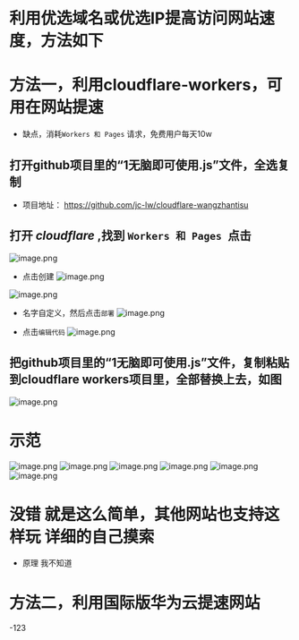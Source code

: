 # 利用优选域名或优选IP提高访问网站速度，方法如下



# 方法一，利用cloudflare-workers，可用在网站提速
- 缺点，消耗`Workers 和 Pages` 请求，免费用户每天10w
## 打开github项目里的“1无脑即可使用.js”文件，全选复制

- 项目地址：
https://github.com/jc-lw/cloudflare-wangzhantisu


## 打开 *cloudflare* ,找到 `Workers 和 Pages `点击
![image.png](https://rin.vcrr.us.kg/images/f9b1372d9a76c380acd993ec4c3db70ce8f1dd00.png)
- 点击创建
![image.png](https://rin.vcrr.us.kg/images/c1b47601325dce3533dac82c8e238c7e91d5f71e.png)

![image.png](https://rin.vcrr.us.kg/images/09e9adac44654a7c746713f46832853fd9853fdd.png)


- 名字自定义，然后点击`部署`
![image.png](https://rin.vcrr.us.kg/images/062f7b8f0d78b4101a31395cc7c0776526b3e659.png)

- 点击`编辑代码`
![image.png](https://rin.vcrr.us.kg/images/16f1f4d06a0fae92be573ab830db010542bf19bb.png)

## 把github项目里的“1无脑即可使用.js”文件，复制粘贴到cloudflare workers项目里，全部替换上去，如图
![image.png](https://rin.vcrr.us.kg/images/8c6440b5501872084ff5ab7744234836a1f8280c.png)

# 示范
![image.png](https://img.lwxpz.me/file/1733486003300_image.png)
![image.png](https://img.lwxpz.me/file/1733486034771_image.png)
![image.png](https://img.lwxpz.me/file/1733486046375_image.png)
![image.png](https://img.lwxpz.me/file/1733486065267_image.png)
![image.png](https://img.lwxpz.me/file/1733486084652_image.png)
![image.png](https://img.lwxpz.me/file/1733486101620_image.png)
# 没错 就是这么简单，其他网站也支持这样玩 详细的自己摸索
- 原理 我不知道

# 方法二，利用国际版华为云提速网站
-123




